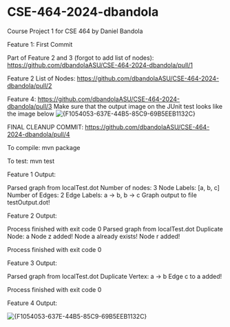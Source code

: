 # CSE-464-2024-dbandola
Course Project 1 for CSE 464 by Daniel Bandola


Feature 1: First Commit

Part of Feature 2 and 3 (forgot to add list of nodes): https://github.com/dbandolaASU/CSE-464-2024-dbandola/pull/1

Feature 2 List of Nodes: https://github.com/dbandolaASU/CSE-464-2024-dbandola/pull/2

Feature 4: https://github.com/dbandolaASU/CSE-464-2024-dbandola/pull/3
Make sure that the output image on the JUnit test looks like the image below
![{F1054053-637E-44B5-85C9-69B5EEB1132C}](https://github.com/user-attachments/assets/aefdd0d6-6eeb-4d3c-97fd-a749a740ade9)

FINAL CLEANUP COMMIT: https://github.com/dbandolaASU/CSE-464-2024-dbandola/pull/4

To compile: mvn package

To test: mvn test

Feature 1 Output:

Parsed graph from localTest.dot
Number of nodes: 3
Node Labels: [a, b, c]
Number of Edges: 2
Edge Labels: a -> b, b -> c
Graph output to file testOutput.dot!


Feature 2 Output:

Process finished with exit code 0
Parsed graph from localTest.dot
Duplicate Node: a
Node z added!
Node a already exists!
Node r added!

Process finished with exit code 0


Feature 3 Output: 

Parsed graph from localTest.dot
Duplicate Vertex: a -> b
Edge c to a added!

Process finished with exit code 0


Feature 4 Output: 

![{F1054053-637E-44B5-85C9-69B5EEB1132C}](https://github.com/user-attachments/assets/aefdd0d6-6eeb-4d3c-97fd-a749a740ade9)
